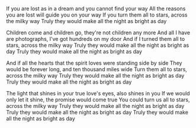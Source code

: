 If you are lost as in a dream and you cannot find your way
All the reasons you are lost will guide you on your way
If you turn them all to stars, across the milky way
Truly they would make all the night as bright as day

Children come and children go, they're not children any more
And all I have are photographs, I've got hundreds on my door
And if I turned them all to stars, across the milky way
Truly they would make all the night as bright as day
Truly they would make all the night as bright as day

And if all the hearts that the spirit loves were standing side by side
They would be forever long, and ten thousand miles wide
Turn them all to stars, across the milky way
Truly they would make all the night as bright as day
Truly they would make all the night as bright as day

The light that shines in your true love's eyes, also shines in you
If we would only let it shine, the promise would come true
You could turn us all to stars, across the milky way
Truly they would make all the night as bright as day
Truly they would make all the night as bright as day
Truly they would make all the night as bright as day
